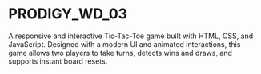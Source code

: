 # PRODIGY_WD_03
A responsive and interactive Tic-Tac-Toe game built with HTML, CSS, and JavaScript. Designed with a modern UI and animated interactions, this game allows two players to take turns, detects wins and draws, and supports instant board resets.
